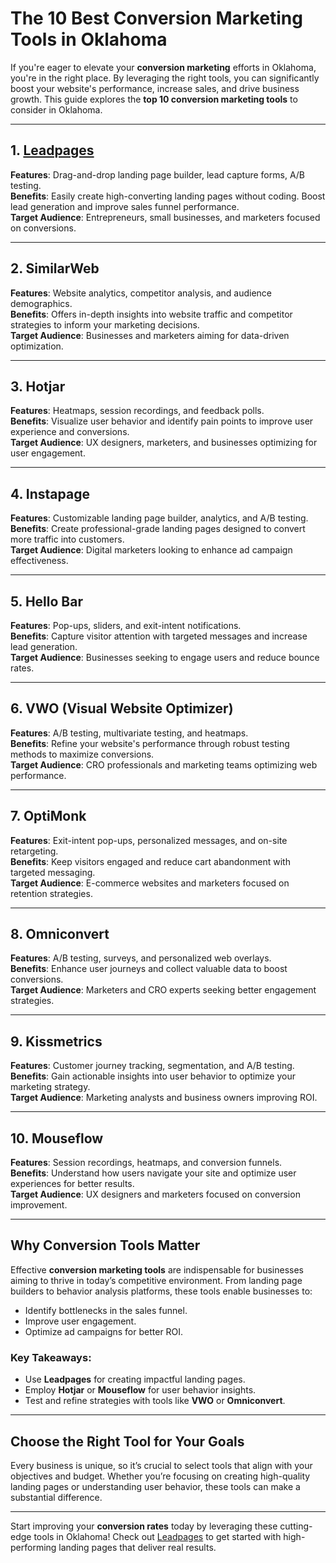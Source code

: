 # The 10 Best Conversion Marketing Tools in Oklahoma

If you're eager to elevate your **conversion marketing** efforts in Oklahoma, you're in the right place. By leveraging the right tools, you can significantly boost your website's performance, increase sales, and drive business growth. This guide explores the **top 10 conversion marketing tools** to consider in Oklahoma.

---

## 1. [Leadpages](https://bit.ly/LEadPages)

**Features**: Drag-and-drop landing page builder, lead capture forms, A/B testing.  
**Benefits**: Easily create high-converting landing pages without coding. Boost lead generation and improve sales funnel performance.  
**Target Audience**: Entrepreneurs, small businesses, and marketers focused on conversions.  

---

## 2. SimilarWeb

**Features**: Website analytics, competitor analysis, and audience demographics.  
**Benefits**: Offers in-depth insights into website traffic and competitor strategies to inform your marketing decisions.  
**Target Audience**: Businesses and marketers aiming for data-driven optimization.

---

## 3. Hotjar

**Features**: Heatmaps, session recordings, and feedback polls.  
**Benefits**: Visualize user behavior and identify pain points to improve user experience and conversions.  
**Target Audience**: UX designers, marketers, and businesses optimizing for user engagement.

---

## 4. Instapage

**Features**: Customizable landing page builder, analytics, and A/B testing.  
**Benefits**: Create professional-grade landing pages designed to convert more traffic into customers.  
**Target Audience**: Digital marketers looking to enhance ad campaign effectiveness.

---

## 5. Hello Bar

**Features**: Pop-ups, sliders, and exit-intent notifications.  
**Benefits**: Capture visitor attention with targeted messages and increase lead generation.  
**Target Audience**: Businesses seeking to engage users and reduce bounce rates.

---

## 6. VWO (Visual Website Optimizer)

**Features**: A/B testing, multivariate testing, and heatmaps.  
**Benefits**: Refine your website's performance through robust testing methods to maximize conversions.  
**Target Audience**: CRO professionals and marketing teams optimizing web performance.

---

## 7. OptiMonk

**Features**: Exit-intent pop-ups, personalized messages, and on-site retargeting.  
**Benefits**: Keep visitors engaged and reduce cart abandonment with targeted messaging.  
**Target Audience**: E-commerce websites and marketers focused on retention strategies.

---

## 8. Omniconvert

**Features**: A/B testing, surveys, and personalized web overlays.  
**Benefits**: Enhance user journeys and collect valuable data to boost conversions.  
**Target Audience**: Marketers and CRO experts seeking better engagement strategies.

---

## 9. Kissmetrics

**Features**: Customer journey tracking, segmentation, and A/B testing.  
**Benefits**: Gain actionable insights into user behavior to optimize your marketing strategy.  
**Target Audience**: Marketing analysts and business owners improving ROI.

---

## 10. Mouseflow

**Features**: Session recordings, heatmaps, and conversion funnels.  
**Benefits**: Understand how users navigate your site and optimize user experiences for better results.  
**Target Audience**: UX designers and marketers focused on conversion improvement.

---

## Why Conversion Tools Matter

Effective **conversion marketing tools** are indispensable for businesses aiming to thrive in today’s competitive environment. From landing page builders to behavior analysis platforms, these tools enable businesses to:

- Identify bottlenecks in the sales funnel.  
- Improve user engagement.  
- Optimize ad campaigns for better ROI.

### Key Takeaways:
- Use **Leadpages** for creating impactful landing pages.  
- Employ **Hotjar** or **Mouseflow** for user behavior insights.  
- Test and refine strategies with tools like **VWO** or **Omniconvert**.  

---

## Choose the Right Tool for Your Goals

Every business is unique, so it’s crucial to select tools that align with your objectives and budget. Whether you’re focusing on creating high-quality landing pages or understanding user behavior, these tools can make a substantial difference.

---

Start improving your **conversion rates** today by leveraging these cutting-edge tools in Oklahoma! Check out [Leadpages](https://bit.ly/LEadPages) to get started with high-performing landing pages that deliver real results.
